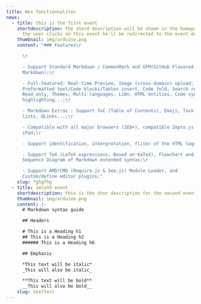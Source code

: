 ```yaml
---
title: Nos fonctionnalités
news:
  - title: this is the first event
    shortdescription: the shord description will be shown in the homepage and after
      the user clicks on this event he'll be redirected to the event detail page
    thumbnail: img/arduino.png
    content: "### Features\r

      \r

      - Support Standard Markdown / CommonMark and GFM(GitHub Flavored
      Markdown);\r

      - Full-featured: Real-time Preview, Image (cross-domain) upload,
      Preformatted text/Code blocks/Tables insert, Code fold, Search replace,
      Read only, Themes, Multi-languages, L18n, HTML entities, Code syntax
      highlighting...;\r

      - Markdown Extras : Support ToC (Table of Contents), Emoji, Task
      lists, @Links...;\r

      - Compatible with all major browsers (IE8+), compatible Zepto.js and
      iPad;\r

      - Support identification, interpretation, fliter of the HTML tags;\r

      - Support TeX (LaTeX expressions, Based on KaTeX), Flowchart and
      Sequence Diagram of Markdown extended syntax;\r

      - Support AMD/CMD (Require.js & Sea.js) Module Loader, and
      Custom/define editor plugins;"
    slug: fghgfhg
  - title: second event
    shortdescription: this is the shor description for the second event
    thumbnail: img/arduino.png
    content: |-
      # Markdown syntax guide

      ## Headers

      # This is a Heading h1
      ## This is a Heading h2 
      ###### This is a Heading h6

      ## Emphasis

      *This text will be italic*  
      _This will also be italic_

      **This text will be bold**  
      __This will also be bold__
    slug: testtest
---
```


